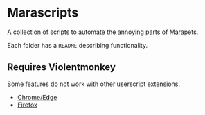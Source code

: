 # Marascripts
A collection of scripts to automate the annoying parts of Marapets.

Each folder has a `README` describing functionality.
 
## Requires Violentmonkey
Some features do not work with other userscript extensions.
* [Chrome/Edge](https://chrome.google.com/webstore/detail/violentmonkey/jinjaccalgkegednnccohejagnlnfdag?hl=en)
* [Firefox](https://addons.mozilla.org/en-US/firefox/addon/violentmonkey/)
